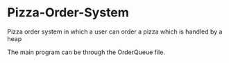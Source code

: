 # Pizza-Order-System
Pizza order system in which a user can order a pizza which is handled by a heap

The main program can be through the OrderQueue file. 
